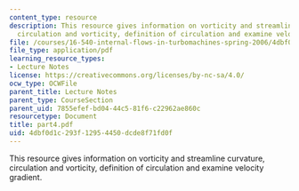```yaml
---
content_type: resource
description: This resource gives information on vorticity and streamline curvature,
  circulation and vorticity, definition of circulation and examine velocity gradient.
file: /courses/16-540-internal-flows-in-turbomachines-spring-2006/4dbf0d1c293f12954450dcde8f71fd0f_part4.pdf
file_type: application/pdf
learning_resource_types:
- Lecture Notes
license: https://creativecommons.org/licenses/by-nc-sa/4.0/
ocw_type: OCWFile
parent_title: Lecture Notes
parent_type: CourseSection
parent_uid: 7855efef-bd04-44c5-81f6-c22962ae860c
resourcetype: Document
title: part4.pdf
uid: 4dbf0d1c-293f-1295-4450-dcde8f71fd0f
---
```

This resource gives information on vorticity and streamline curvature, circulation and vorticity, definition of circulation and examine velocity gradient.